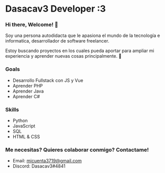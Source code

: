 # Dasacav3 Developer :3
### Hi there, Welcome! 👋

Soy una persona autodidacta que le apasiona el mundo de la tecnología e informatica, desarrollador de software freelancer.

Estoy buscando proyectos en los cuales pueda aportar para ampliar mi experiencia y aprender nuevas cosas principalmente. 📌

### Goals
- Desarrollo Fullstack con JS y Vue
- Aprender PHP
- Aprender Java
- Aprender C#

### Skills
- Python
- JavaScript
- SQL
- HTML & CSS

### Me necesitas? Quieres colaborar conmigo? Contactame!
- Email: micuenta3719@gmail.com
- Discord: Dasacav3#4841

<!--
**Dasacav3/Dasacav3** is a ✨ _special_ ✨ repository because its `README.md` (this file) appears on your GitHub profile.

Here are some ideas to get you started:

- 🔭 I’m currently working on ...
- 🌱 I’m currently learning ...
- 👯 I’m looking to collaborate on ...
- 🤔 I’m looking for help with ...
- 💬 Ask me about ...
- 📫 How to reach me: ...
- 😄 Pronouns: ...
- ⚡ Fun fact: ...
-->
